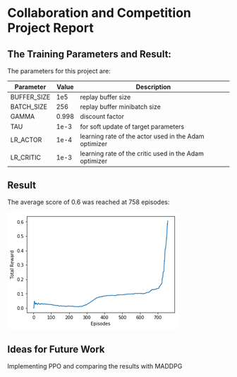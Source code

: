 # Collaboration and Competition Project Report

## The Training Parameters and Result:
The parameters for this project are:

| Parameter     | Value     | Description |
| ------------- | --------- | ------------- |
| BUFFER_SIZE  | 1e5  |  replay buffer size |
| BATCH_SIZE  | 256  | replay buffer minibatch size|
| GAMMA  | 0.998  | discount factor |
| TAU  | 1e-3  | for soft update of target parameters |
| LR_ACTOR  | 1e-4  | learning rate of the actor used in the Adam optimizer |
| LR_CRITIC  | 1e-3  | learning rate of the critic used in the Adam optimizer |


## Result

The average score of 0.6 was reached at 758 episodes:

![alt text](https://github.com/AghaAmin/DRLND-P3-Collaboration-and-Competition/blob/master/result.png)

## Ideas for Future Work
Implementing PPO and comparing the results with MADDPG
